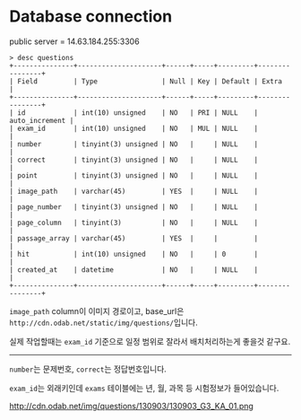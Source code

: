 # Database connection

public server = 14.63.184.255:3306

```
> desc questions
+---------------+---------------------+------+-----+---------+----------------+
| Field         | Type                | Null | Key | Default | Extra          |
+---------------+---------------------+------+-----+---------+----------------+
| id            | int(10) unsigned    | NO   | PRI | NULL    | auto_increment |
| exam_id       | int(10) unsigned    | NO   | MUL | NULL    |                |
| number        | tinyint(3) unsigned | NO   |     | NULL    |                |
| correct       | tinyint(3) unsigned | NO   |     | NULL    |                |
| point         | tinyint(3) unsigned | NO   |     | NULL    |                |
| image_path    | varchar(45)         | YES  |     | NULL    |                |
| page_number   | tinyint(3) unsigned | NO   |     | NULL    |                |
| page_column   | tinyint(3)          | NO   |     | NULL    |                |
| passage_array | varchar(45)         | YES  |     |         |                |
| hit           | int(10) unsigned    | NO   |     | 0       |                |
| created_at    | datetime            | NO   |     | NULL    |                |
+---------------+---------------------+------+-----+---------+----------------+
```

`image_path` column이 이미지 경로이고, base_url은 `http://cdn.odab.net/static/img/questions/`입니다.

실제 작업할때는 `exam_id` 기준으로 일정 범위로 잘라서 배치처리하는게 좋을것 같구요.

- - -

`number`는 문제번호, `correct`는 정답번호입니다.

`exam_id`는 외래키인데 `exams` 테이블에는 년, 월, 과목 등 시험정보가 들어있습니다.

http://cdn.odab.net/img/questions/130903/130903_G3_KA_01.png